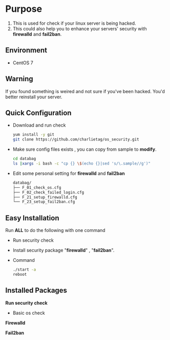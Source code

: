# Purpose
1. This is used for check if your linux server is being hacked.
1. This could also help you to enhance your servers' security with **firewalld** and **fail2ban**.

## Environment
  * CentOS 7

## Warning
If you found something is weired and not sure if you've been hacked.  You'd better reinstall your server.

## Quick Configuration
  * Download and run check

    ```bash
    yum install -y git
    git clone https://github.com/charlietag/os_security.git
    ```

  * Make sure config files exists , you can copy from sample to **modify**.

    ```bash
    cd databag
    ls |xargs -i bash -c "cp {} \$(echo {}|sed 's/\.sample//g')"
    ```

  * Edit some personal setting for **firewalld** and **fail2ban**

    ```bash
    databag/
    ├── F_01_check_os.cfg
    ├── F_02_check_failed_login.cfg
    ├── F_21_setup_firewalld.cfg
    └── F_23_setup_fail2ban.cfg
    ```

## Easy Installation
Run **ALL** to do the following with one command
* Run security check
* Install security package "**firewalld**" , "**fail2ban**".

* Command

  ```bash
  ./start -a
  reboot
  ```

## Installed Packages
**Run security check**
* Basic os check

**Firewalld**

**Fail2ban**
